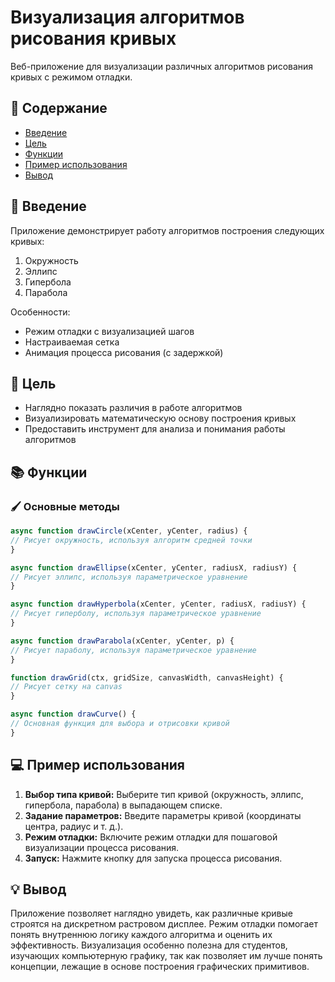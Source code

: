 # Визуализация алгоритмов рисования кривых

Веб-приложение для визуализации различных алгоритмов рисования кривых с режимом отладки.

## 📖 Содержание
- [Введение](#-введение)
- [Цель](#-цель)
- [Функции](#-функции)
- [Пример использования](#-пример-использования)
- [Вывод](#-вывод)

## 🌟 Введение
Приложение демонстрирует работу алгоритмов построения следующих кривых:
1. Окружность
2. Эллипс
3. Гипербола
4. Парабола

Особенности:
- Режим отладки с визуализацией шагов
- Настраиваемая сетка
- Анимация процесса рисования (с задержкой)

## 🎯 Цель
- Наглядно показать различия в работе алгоритмов
- Визуализировать математическую основу построения кривых
- Предоставить инструмент для анализа и понимания работы алгоритмов

## 📚 Функции

### 🖌️ Основные методы
``` javascript
async function drawCircle(xCenter, yCenter, radius) {
// Рисует окружность, используя алгоритм средней точки
}

async function drawEllipse(xCenter, yCenter, radiusX, radiusY) {
// Рисует эллипс, используя параметрическое уравнение
}

async function drawHyperbola(xCenter, yCenter, radiusX, radiusY) {
// Рисует гиперболу, используя параметрическое уравнение
}

async function drawParabola(xCenter, yCenter, p) {
// Рисует параболу, используя параметрическое уравнение
}

function drawGrid(ctx, gridSize, canvasWidth, canvasHeight) {
// Рисует сетку на canvas
}

async function drawCurve() {
// Основная функция для выбора и отрисовки кривой
}
```


## 💻 Пример использования
1.  **Выбор типа кривой:** Выберите тип кривой (окружность, эллипс, гипербола, парабола) в выпадающем списке.
2.  **Задание параметров:** Введите параметры кривой (координаты центра, радиус и т. д.).
3.  **Режим отладки:** Включите режим отладки для пошаговой визуализации процесса рисования.
4.  **Запуск:** Нажмите кнопку для запуска процесса рисования.

## 💡 Вывод
Приложение позволяет наглядно увидеть, как различные кривые строятся на дискретном растровом дисплее. Режим отладки помогает понять внутреннюю логику каждого алгоритма и оценить их эффективность. Визуализация особенно полезна для студентов, изучающих компьютерную графику, так как позволяет им лучше понять концепции, лежащие в основе построения графических примитивов.
